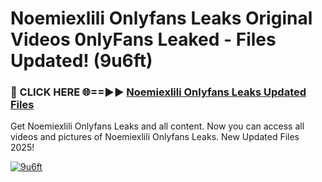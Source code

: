 # Noemiexlili Onlyfans Leaks Original Videos 0nlyFans Leaked - Files Updated! (9u6ft)

<h3>🔴 CLICK HERE 🌐==►► <a href="https://tinyurl.com/4seja8ks" rel="nofollow">Noemiexlili Onlyfans Leaks Updated Files</a></h3>

Get Noemiexlili Onlyfans Leaks and all content. Now you can access all videos and pictures of Noemiexlili Onlyfans Leaks. New Updated Files 2025!

[![9u6ft](https://i.imgur.com/EWjZXRe.gif)](https://tinyurl.com/4seja8ks)
